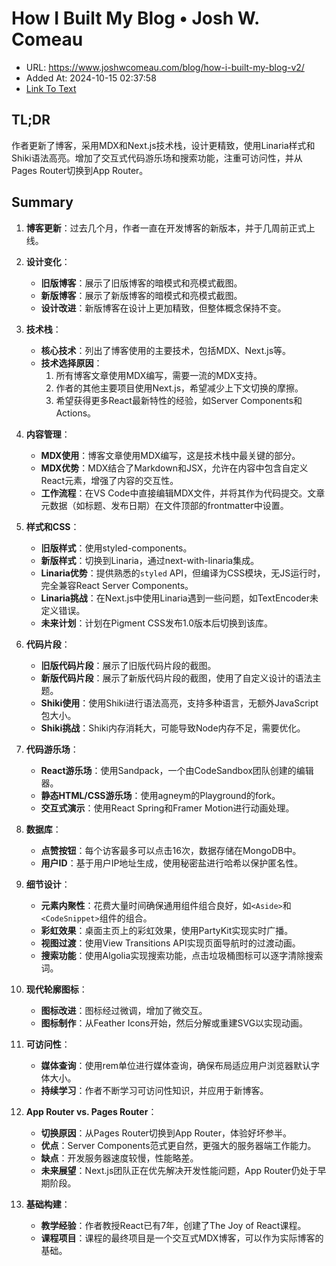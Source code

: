 # How I Built My Blog • Josh W. Comeau
- URL: https://www.joshwcomeau.com/blog/how-i-built-my-blog-v2/
- Added At: 2024-10-15 02:37:58
- [Link To Text](2024-10-15-how-i-built-my-blog-•-josh-w.-comeau_raw.md)

## TL;DR
作者更新了博客，采用MDX和Next.js技术栈，设计更精致，使用Linaria样式和Shiki语法高亮。增加了交互式代码游乐场和搜索功能，注重可访问性，并从Pages Router切换到App Router。

## Summary
1. **博客更新**：过去几个月，作者一直在开发博客的新版本，并于几周前正式上线。

2. **设计变化**：
   - **旧版博客**：展示了旧版博客的暗模式和亮模式截图。
   - **新版博客**：展示了新版博客的暗模式和亮模式截图。
   - **设计改进**：新版博客在设计上更加精致，但整体概念保持不变。

3. **技术栈**：
   - **核心技术**：列出了博客使用的主要技术，包括MDX、Next.js等。
   - **技术选择原因**：
     1. 所有博客文章使用MDX编写，需要一流的MDX支持。
     2. 作者的其他主要项目使用Next.js，希望减少上下文切换的摩擦。
     3. 希望获得更多React最新特性的经验，如Server Components和Actions。

4. **内容管理**：
   - **MDX使用**：博客文章使用MDX编写，这是技术栈中最关键的部分。
   - **MDX优势**：MDX结合了Markdown和JSX，允许在内容中包含自定义React元素，增强了内容的交互性。
   - **工作流程**：在VS Code中直接编辑MDX文件，并将其作为代码提交。文章元数据（如标题、发布日期）在文件顶部的frontmatter中设置。

5. **样式和CSS**：
   - **旧版样式**：使用styled-components。
   - **新版样式**：切换到Linaria，通过next-with-linaria集成。
   - **Linaria优势**：提供熟悉的`styled` API，但编译为CSS模块，无JS运行时，完全兼容React Server Components。
   - **Linaria挑战**：在Next.js中使用Linaria遇到一些问题，如TextEncoder未定义错误。
   - **未来计划**：计划在Pigment CSS发布1.0版本后切换到该库。

6. **代码片段**：
   - **旧版代码片段**：展示了旧版代码片段的截图。
   - **新版代码片段**：展示了新版代码片段的截图，使用了自定义设计的语法主题。
   - **Shiki使用**：使用Shiki进行语法高亮，支持多种语言，无额外JavaScript包大小。
   - **Shiki挑战**：Shiki内存消耗大，可能导致Node内存不足，需要优化。

7. **代码游乐场**：
   - **React游乐场**：使用Sandpack，一个由CodeSandbox团队创建的编辑器。
   - **静态HTML/CSS游乐场**：使用agneym的Playground的fork。
   - **交互式演示**：使用React Spring和Framer Motion进行动画处理。

8. **数据库**：
   - **点赞按钮**：每个访客最多可以点击16次，数据存储在MongoDB中。
   - **用户ID**：基于用户IP地址生成，使用秘密盐进行哈希以保护匿名性。

9. **细节设计**：
   - **元素内聚性**：花费大量时间确保通用组件组合良好，如`<Aside>`和`<CodeSnippet>`组件的组合。
   - **彩虹效果**：桌面主页上的彩虹效果，使用PartyKit实现实时广播。
   - **视图过渡**：使用View Transitions API实现页面导航时的过渡动画。
   - **搜索功能**：使用Algolia实现搜索功能，点击垃圾桶图标可以逐字清除搜索词。

10. **现代轮廓图标**：
    - **图标改进**：图标经过微调，增加了微交互。
    - **图标制作**：从Feather Icons开始，然后分解或重建SVG以实现动画。

11. **可访问性**：
    - **媒体查询**：使用rem单位进行媒体查询，确保布局适应用户浏览器默认字体大小。
    - **持续学习**：作者不断学习可访问性知识，并应用于新博客。

12. **App Router vs. Pages Router**：
    - **切换原因**：从Pages Router切换到App Router，体验好坏参半。
    - **优点**：Server Components范式更自然，更强大的服务器端工作能力。
    - **缺点**：开发服务器速度较慢，性能略差。
    - **未来展望**：Next.js团队正在优先解决开发性能问题，App Router仍处于早期阶段。

13. **基础构建**：
    - **教学经验**：作者教授React已有7年，创建了The Joy of React课程。
    - **课程项目**：课程的最终项目是一个交互式MDX博客，可以作为实际博客的基础。
